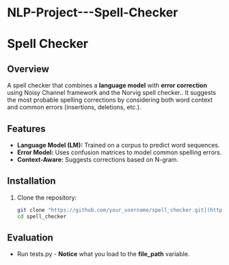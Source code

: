 # NLP-Project---Spell-Checker


# Spell Checker

## Overview
A spell checker that combines a **language model** with **error correction** using Noisy Channel 
framework and the Norvig spell checker.. It suggests the most probable spelling corrections by considering
both word context and common errors (insertions, deletions, etc.).

## Features
- **Language Model (LM):** Trained on a corpus to predict word sequences.
- **Error Model:** Uses confusion matrices to model common spelling errors.
- **Context-Aware:** Suggests corrections based on N-gram.

## Installation
1. Clone the repository:
   ```bash
   git clone "https://github.com/your_username/spell_checker.git](https://github.com/alonfridental/NLP-Project---Spell-Checker.git"
   cd spell_checker

## Evaluation
- Run tests.py - **Notice** what you load to the  **file_path** variable.
